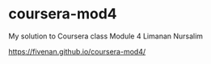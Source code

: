 # coursera-mod4
My solution to Coursera class Module 4
Limanan Nursalim

https://fivenan.github.io/coursera-mod4/
